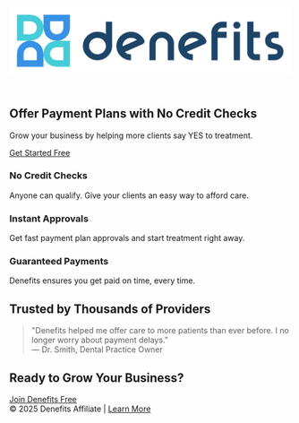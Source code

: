 <html lang="en">
<head>
  <meta charset="UTF-8">
  <meta name="viewport" content="width=device-width, initial-scale=1.0">
  <title>Affordable Payment Plans | Denefits</title>
  <meta name="description" content="Help patients afford treatment with no credit check financing. Join Denefits today.">
  <link rel="stylesheet" href="https://cdnjs.cloudflare.com/ajax/libs/tailwindcss/2.2.19/tailwind.min.css">
</head>
<body class="bg-gray-50 text-gray-800">
  <!-- Header -->
  <header class="bg-white shadow-md p-6 flex justify-center">
   <img src="https://raw.githubusercontent.com/tonyst58/denefit/main/Denefits_2_colored.jpg" alt="Denefits Logo" class="h-16 mx-auto">
  </header>

  <!-- Hero Section -->
  <section class="text-center py-12 px-4 bg-gradient-to-r from-blue-500 to-blue-700 text-white">
    <h1 class="text-3xl md:text-5xl font-bold mb-4">Offer Payment Plans with No Credit Checks</h1>
    <p class="text-lg md:text-xl mb-6">Grow your business by helping more clients say YES to treatment.</p>
    <a href="https://business.denefits.com/register?partner=ANST447&utm_source=linkedin&utm_medium=landingpage&utm_campaign=denefits_affiliate"
       class="bg-white text-blue-700 font-bold py-3 px-8 rounded-full shadow-lg hover:bg-gray-100 transition">
       Get Started Free
    </a>
  </section>

  <!-- Benefits Section -->
  <section class="max-w-5xl mx-auto py-12 px-4 grid md:grid-cols-3 gap-8">
    <div class="bg-white shadow-md p-6 rounded-xl">
      <h3 class="text-xl font-semibold mb-2">No Credit Checks</h3>
      <p>Anyone can qualify. Give your clients an easy way to afford care.</p>
    </div>
    <div class="bg-white shadow-md p-6 rounded-xl">
      <h3 class="text-xl font-semibold mb-2">Instant Approvals</h3>
      <p>Get fast payment plan approvals and start treatment right away.</p>
    </div>
    <div class="bg-white shadow-md p-6 rounded-xl">
      <h3 class="text-xl font-semibold mb-2">Guaranteed Payments</h3>
      <p>Denefits ensures you get paid on time, every time.</p>
    </div>
  </section>

  <!-- Social Proof / Testimonials -->
  <section class="bg-gray-100 py-12 px-4">
    <div class="max-w-4xl mx-auto text-center">
      <h2 class="text-2xl font-bold mb-6">Trusted by Thousands of Providers</h2>
      <blockquote class="italic text-lg">"Denefits helped me offer care to more patients than ever before. I no longer worry about payment delays." <br>— Dr. Smith, Dental Practice Owner</blockquote>
    </div>
  </section>

  <!-- CTA Section -->
  <section class="text-center py-12 px-4">
    <h2 class="text-2xl font-bold mb-4">Ready to Grow Your Business?</h2>
    <a href="https://business.denefits.com/register?partner=ANST447&utm_source=linkedin&utm_medium=landingpage&utm_campaign=denefits_affiliate"
       class="bg-blue-600 text-white font-bold py-3 px-8 rounded-full shadow-lg hover:bg-blue-700 transition">
       Join Denefits Free
    </a>
  </section>

  <!-- Footer -->
  <footer class="bg-gray-900 text-gray-300 text-center p-6 text-sm">
    © 2025 Denefits Affiliate | <a href="https://www.denefits.com" class="underline hover:text-white">Learn More</a>
  </footer>
</body>
</html>
